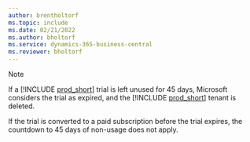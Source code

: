 ```yaml
---
author: brentholtorf
ms.topic: include
ms.date: 02/21/2022
ms.author: bholtorf
ms.service: dynamics-365-business-central
ms.reviewer: bholtorf
---
```

> [!NOTE]
> If a [!INCLUDE [prod_short](prod_short.md)] trial is left unused for 45 days, Microsoft considers the trial as expired, and the [!INCLUDE [prod_short](prod_short.md)] tenant is deleted.
>
> If the trial is converted to a paid subscription before the trial expires, the countdown to 45 days of non-usage does not apply.
